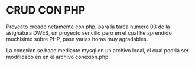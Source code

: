 
# CRUD CON PHP

Proyecto creado netamente con php, para la tarea numero 03 de la asignatura DWES,
un proyecto sencillo pero en el cual he aprendido muchisimo sobre PHP, pase varias horas 
muy agradables.

La conexion se hace mediante mysql en un archivo local, el cual podria ser modificado en
en el archivo conexion.php. 

